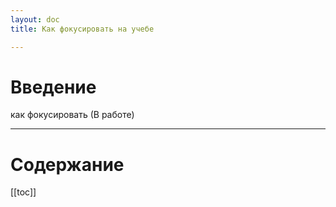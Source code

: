```yaml
---
layout: doc
title: Как фокусировать на учебе

---
```


# Введение

как фокусировать (В работе)

-----

# Содержание 

[[toc]]

# 
